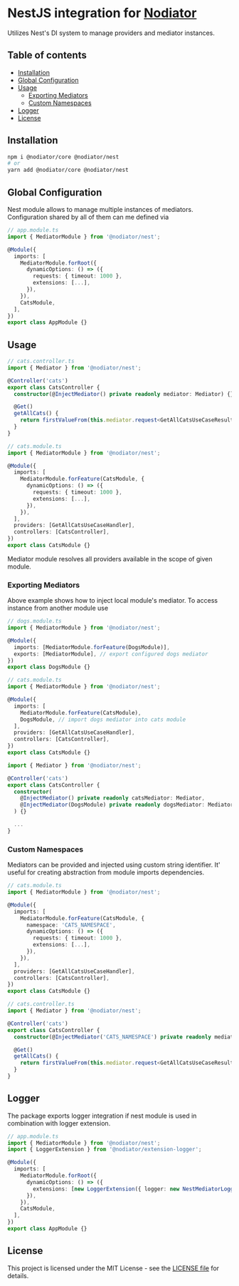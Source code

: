 # NestJS integration for [Nodiator](https://github.com/Matii96/nodiator)

Utilizes Nest's DI system to manage providers and mediator instances.

## Table of contents

- [Installation](#installation)
- [Global Configuration](#global_configuration)
- [Usage](#usage)
  - [Exporting Mediators](#usage_exporting_mediators)
  - [Custom Namespaces](#usage_custom_namespaces)
- [Logger](#logger)
- [License](#license)

## Installation

<a name="installation"></a>

```bash
npm i @nodiator/core @nodiator/nest
# or
yarn add @nodiator/core @nodiator/nest
```

## Global Configuration

<a name="global_configuration"></a>

Nest module allows to manage multiple instances of mediators. Configuration shared by all of them can me defined via

```ts
// app.module.ts
import { MediatorModule } from '@nodiator/nest';

@Module({
  imports: [
    MediatorModule.forRoot({
      dynamicOptions: () => ({
        requests: { timeout: 1000 },
        extensions: [...],
      }),
    }),
    CatsModule,
  ],
})
export class AppModule {}
```

## Usage

<a name="usage"></a>

```ts
// cats.controller.ts
import { Mediator } from '@nodiator/nest';

@Controller('cats')
export class CatsController {
  constructor(@InjectMediator() private readonly mediator: Mediator) {}

  @Get()
  getAllCats() {
    return firstValueFrom(this.mediator.request<GetAllCatsUseCaseResult>(new GetAllCatsUseCase()));
  }
}
```

```ts
// cats.module.ts
import { MediatorModule } from '@nodiator/nest';

@Module({
  imports: [
    MediatorModule.forFeature(CatsModule, {
      dynamicOptions: () => ({
        requests: { timeout: 1000 },
        extensions: [...],
      }),
    }),
  ],
  providers: [GetAllCatsUseCaseHandler],
  controllers: [CatsController],
})
export class CatsModule {}
```

Mediator module resolves all providers available in the scope of given module.

### Exporting Mediators

<a name="usage_exporting_mediators"></a>

Above example shows how to inject local module's mediator. To access instance from another module use

```ts
// dogs.module.ts
import { MediatorModule } from '@nodiator/nest';

@Module({
  imports: [MediatorModule.forFeature(DogsModule)],
  exports: [MediatorModule], // export configured dogs mediator
})
export class DogsModule {}
```

```ts
// cats.module.ts
import { MediatorModule } from '@nodiator/nest';

@Module({
  imports: [
    MediatorModule.forFeature(CatsModule),
    DogsModule, // import dogs mediator into cats module
  ],
  providers: [GetAllCatsUseCaseHandler],
  controllers: [CatsController],
})
export class CatsModule {}
```

```ts
import { Mediator } from '@nodiator/nest';

@Controller('cats')
export class CatsController {
  constructor(
    @InjectMediator() private readonly catsMediator: Mediator,
    @InjectMediator(DogsModule) private readonly dogsMediator: Mediator
  ) {}

  ...
}
```

### Custom Namespaces

<a name="usage_custom_namespaces"></a>

Mediators can be provided and injected using custom string identifier. It' useful for creating abstraction from module imports dependencies.

```ts
// cats.module.ts
import { MediatorModule } from '@nodiator/nest';

@Module({
  imports: [
    MediatorModule.forFeature(CatsModule, {
      namespace: 'CATS_NAMESPACE',
      dynamicOptions: () => ({
        requests: { timeout: 1000 },
        extensions: [...],
      }),
    }),
  ],
  providers: [GetAllCatsUseCaseHandler],
  controllers: [CatsController],
})
export class CatsModule {}
```

```ts
// cats.controller.ts
import { Mediator } from '@nodiator/nest';

@Controller('cats')
export class CatsController {
  constructor(@InjectMediator('CATS_NAMESPACE') private readonly mediator: Mediator) {}

  @Get()
  getAllCats() {
    return firstValueFrom(this.mediator.request<GetAllCatsUseCaseResult>(new GetAllCatsUseCase()));
  }
}
```

## Logger

<a name="logger"></a>

The package exports logger integration if nest module is used in combination with logger extension.

```ts
// app.module.ts
import { MediatorModule } from '@nodiator/nest';
import { LoggerExtension } from '@nodiator/extension-logger';

@Module({
  imports: [
    MediatorModule.forRoot({
      dynamicOptions: () => ({
        extensions: [new LoggerExtension({ logger: new NestMediatorLogger() })],
      }),
    }),
    CatsModule,
  ],
})
export class AppModule {}
```

## License

<a name="license"></a>

This project is licensed under the MIT License - see the [LICENSE file](https://github.com/Matii96/nodiator/tree/main/LICENSE) for details.
